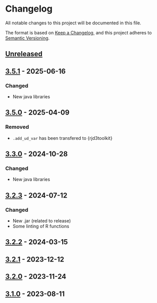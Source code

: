# Changelog

All notable changes to this project will be documented in this file.

The format is based on [Keep a Changelog](https://keepachangelog.com/en/1.1.0/), and this project adheres to [Semantic Versioning](https://semver.org/spec/v2.0.0.html).

## [Unreleased]

## [3.5.1] - 2025-06-16

### Changed

-   New java libraries

## [3.5.0] - 2025-04-09

### Removed

* `.add_ud_var` has been transfered to {rjd3toolkit}


## [3.3.0] - 2024-10-28

### Changed

-   New java libraries

## [3.2.3] - 2024-07-12

### Changed

-   New .jar (related to release)
-   Some linting of R functions

## [3.2.2] - 2024-03-15

## [3.2.1] - 2023-12-12

## [3.2.0] - 2023-11-24

## [3.1.0] - 2023-08-11


[Unreleased]: https://github.com/rjdverse/rjd3x13/compare/v3.5.1...HEAD
[3.5.1]: https://github.com/rjdverse/rjd3x13/compare/v3.5.0...v3.5.1
[3.5.0]: https://github.com/rjdverse/rjd3x13/compare/v3.3.0...v3.5.0
[3.3.0]: https://github.com/rjdverse/rjd3x13/compare/v3.2.3...v3.3.0
[3.2.3]: https://github.com/rjdverse/rjd3x13/compare/v3.2.2...v3.2.3
[3.2.2]: https://github.com/rjdverse/rjd3x13/compare/v3.2.1...v3.2.2
[3.2.1]: https://github.com/rjdverse/rjd3x13/compare/v3.2.0...v3.2.1
[3.2.0]: https://github.com/rjdverse/rjd3x13/compare/v3.1.0...v3.2.0
[3.1.0]: https://github.com/rjdverse/rjd3x13/releases/tag/v3.1.0
